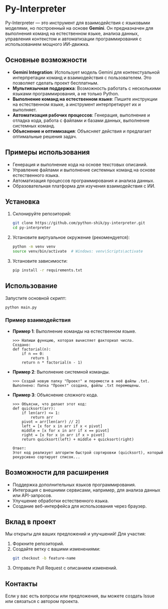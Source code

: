 # Py-Interpreter

Py-Interpreter — это инструмент для взаимодействия с языковыми моделями, но построенный на основе **Gemini**. Он предназначен для выполнения команд на естественном языке, анализа данных, управления контекстом и автоматизации программирования с использованием мощного ИИ-движка.

## Основные возможности

- **Gemini Integration**: Использует модель Gemini для контекстуальной интерпретации команд и взаимодействия с пользователем. Это позволяет сделать проект бесплатным.
- **Мультиязычная поддержка**: Возможность работать с несколькими языками программирования, а не только Python.
- **Выполнение команд на естественном языке**: Пишите инструкции на естественном языке, а инструмент интерпретирует их и выполняет.
- **Автоматизация рабочих процессов**: Генерация, выполнение и отладка кода, работа с файлами и базами данных, выполнение системных команд.
- **Объяснение и оптимизация**: Объясняет действия и предлагает оптимальные решения задач.

## Примеры использования

- Генерация и выполнение кода на основе текстовых описаний.
- Управление файлами и выполнение системных команд на основе естественного языка.
- Автоматизация процессов программирования и анализа данных.
- Образовательная платформа для изучения взаимодействия с ИИ.

## Установка

1. Склонируйте репозиторий:
   ```bash
   git clone https://github.com/python-shik/py-interpreter.git
   cd py-interpreter
   ```

2. Установите виртуальное окружение (рекомендуется):
   ```bash
   python -m venv venv
   source venv/bin/activate  # Windows: venv\Scripts\activate
   ```

3. Установите зависимости:
   ```bash
   pip install -r requirements.txt
   ```

## Использование

Запустите основной скрипт:
```bash
python main.py
```

### Пример взаимодействия

- **Пример 1**: Выполнение команды на естественном языке.
  ```
  >>> Напиши функцию, которая вычисляет факториал числа.
  Создано:
  def factorial(n):
      if n == 0:
          return 1
      return n * factorial(n - 1)
  ```

- **Пример 2**: Выполнение системной команды.
  ```
  >>> Создай новую папку "Проект" и перемести в неё файлы .txt.
  Выполнено: Папка "Проект" создана, файлы .txt перемещены.
  ```

- **Пример 3**: Объяснение сложного кода.
  ```
  >>> Объясни, что делает этот код: 
  def quicksort(arr):
      if len(arr) <= 1:
          return arr
      pivot = arr[len(arr) // 2]
      left = [x for x in arr if x < pivot]
      middle = [x for x in arr if x == pivot]
      right = [x for x in arr if x > pivot]
      return quicksort(left) + middle + quicksort(right)

  Ответ:
  Этот код реализует алгоритм быстрой сортировки (quicksort), который рекурсивно сортирует список...
  ```

## Возможности для расширения

- Поддержка дополнительных языков программирования.
- Интеграция с внешними сервисами, например, для анализа данных или API-запросов.
- Улучшение обработки естественного языка.
- Создание веб-интерфейса для использования через браузер.

## Вклад в проект

Мы открыты для ваших предложений и улучшений! Для участия:
1. Форкните репозиторий.
2. Создайте ветку с вашими изменениями:
   ```bash
   git checkout -b feature-name
   ```
3. Отправьте Pull Request с описанием изменений.


## Контакты

Если у вас есть вопросы или предложения, вы можете создать Issue или связаться с автором проекта.

